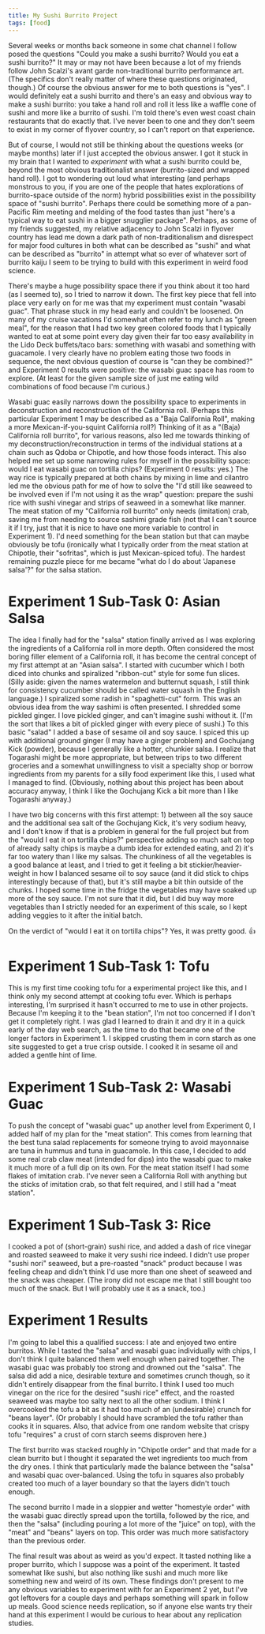 ```yaml
---
title: My Sushi Burrito Project
tags: [food]
---
```


Several weeks or months back someone in some chat channel I follow
posed the questions "Could you make a sushi burrito? Would you eat a
sushi burrito?" It may or may not have been because a lot of my friends
follow John Scalzi's avant garde non-traditional burrito performance
art. (The specifics don't really matter of where these questions
originated, though.) Of course the obvious answer for me to both questions is
"yes". I would definitely eat a sushi burrito and there's an easy and
obvious way to make a sushi burrito: you take a hand roll and roll it
less like a waffle cone of sushi and more like a burrito of sushi. I'm told there's even
west coast chain restaurants that do exactly that. I've never been to one and
they don't seem to exist in my corner of flyover country, so I can't report on
that experience.

But of course, I would not still be thinking about the questions weeks
(or maybe months) later if I just accepted the obvious answer. I got
it stuck in my brain that I wanted to _experiment_ with what a sushi
burrito could be, beyond the most obvious traditionalist answer
(burrito-sized and wrapped hand roll). I got to wondering out loud
what interesting (and perhaps monstrous to you, if you are one of the
people that hates explorations of burrito-space outside of the norm) hybrid possibilities exist in
the possibility space of "sushi burrito". Perhaps there could be
something more of a pan-Pacific Rim meeting and melding of the food
tastes than just "here's a typical way to eat sushi in a bigger
snugglier package". Perhaps, as some of my friends suggested, my
relative adjacency to John Scalzi in flyover country has lead me down
a dark path of non-traditionalism and disrespect for major food
cultures in both what can be described as "sushi" and what can be
described as "burrito" in attempt what so ever of whatever sort of burrito kaiju I seem to be
trying to build with this experiment in weird food science.

There's maybe a huge possibility space there if you think about it too
hard (as I seemed to), so I tried to narrow it down. The first key
piece that fell into place very early on for me was that my experiment must
contain "wasabi guac". That phrase stuck in my head early and couldn't
be loosened. On many of my cruise vacations I'd somewhat often refer
to my lunch as "green meal", for the reason that I had two key green
colored foods that I typically wanted to eat at some point every day
given their far too easy availability in the Lido Deck buffets/taco
bars: something with wasabi and something with guacamole. I very
clearly have no problem eating those two foods in sequence, the next
obvious question of course is "can they be combined?" and Experiment 0
results were positive: the wasabi guac space has room to explore. (At
least for the given sample size of just me eating wild combinations of
food because I'm curious.)

Wasabi guac easily narrows down the possibility space to experiments
in deconstruction and reconstruction of the California roll. (Perhaps
this particular Experiment 1 may be described as a "Baja California
Roll", making a more Mexican-if-you-squint California roll?) Thinking
of it as a "(Baja) California roll burrito", for various reasons, also
led me towards thinking of my deconstruction/reconstruction in terms
of the individual stations at a chain such as Qdoba or Chipotle, and
how those foods interact. This also helped me set up some narrowing
rules for myself in the possibility space: would I eat wasabi guac on
tortilla chips?  (Experiment 0 results: yes.) The way rice is typically
prepared at both chains by mixing in lime and cilantro led me the
obvious path for me of how to solve the "I'd still like seaweed to be
involved even if I'm not using it as the wrap" question: prepare the
sushi rice with sushi vinegar and strips of seaweed in a somewhat like
manner. The meat station of my "California roll burrito" only needs
(imitation) crab, saving me from needing to source sashimi grade fish
(not that I can't source it if I try, just that it is nice to have one
more variable to control in Experiment 1). I'd need something for the
bean station but that can maybe obviously be tofu (ironically what I
typically order from the meat station at Chipotle, their "sofritas",
which is just Mexican-spiced tofu). The hardest remaining puzzle piece for me became
"what do I do about 'Japanese salsa'?" for the salsa station.

# Experiment 1 Sub-Task 0: Asian Salsa

The idea I finally had for the "salsa" station finally arrived as I
was exploring the ingredients of a California roll in more depth.
Often considered the most boring filler element of a California roll,
it has become the central concept of my first attempt at an "Asian
salsa". I started with cucumber which I both diced into chunks and
spiralized "ribbon-cut" style for some fun slices. (Silly aside: given
the names watermelon and butternut squash, I still think for
consistency cucumber should be called water squash in the English
language.) I spiralized some radish in "spaghetti-cut" form. This was
an obvious idea from the way sashimi is often presented. I shredded
some pickled ginger. I love pickled ginger, and can't imagine sushi
without it. (I'm the sort that likes a bit of pickled ginger with
every piece of sushi.) To this basic "salad" I added a base of sesame
oil and soy sauce. I spiced this up with additional ground ginger (I
may have a ginger problem) and Gochujang Kick (powder), because I
generally like a hotter, chunkier salsa. I realize that Togarashi might be more
appropriate, but between trips to two different groceries and a
somewhat unwillingness to visit a specialty shop or borrow ingredients
from my parents for a silly food experiment like this, I used what I
managed to find. (Obviously, nothing about this project has been about
accuracy anyway, I think I like the Gochujang Kick a bit more than I
like Togarashi anyway.)

I have two big concerns with this first attempt: 1) between all the
soy sauce and the additional sea salt of the Gochujang Kick, it's very
sodium heavy, and I don't know if that is a problem in general for the
full project but from the "would I eat it on tortilla chips?"
perspective adding so much salt on top of already salty chips is maybe
a dumb idea for extended eating, and 2) it's far too watery than I
like my salsas. The chunkiness of all the vegetables is a good balance at least, and
I tried to get it feeling a bit stickier/heavier-weight in how I
balanced sesame oil to soy sauce (and it did stick to chips interestingly because of that),
but it's still maybe a bit thin outside of the chunks. I hoped some
time in the fridge the vegetables may have soaked up more of the soy sauce.
I'm not sure that it did, but I did buy way more vegetables than I strictly
needed for an experiment of this scale, so I kept adding veggies to it
after the initial batch.

On the verdict of "would I eat it on tortilla chips"? Yes, it was
pretty good. 👍

# Experiment 1 Sub-Task 1: Tofu

This is my first time cooking tofu for a experimental project like this, and I think only
my second attempt at cooking tofu ever. Which is perhaps
interesting, I'm surprised it hasn't occurred to me to use in other
projects. Because I'm keeping it to the "bean station", I'm not too
concerned if I don't get it completely right. I was glad I learned to
drain it and dry it in a quick early of the day web search, as the time
to do that became one of the longer factors in Experiment 1. I skipped
crusting them in corn starch as one site suggested to get a true crisp
outside. I cooked it in sesame oil and added a gentle hint of lime.

# Experiment 1 Sub-Task 2: Wasabi Guac

To push the concept of "wasabi guac" up another level from Experiment
0, I added half of my plan for the "meat station". This comes from
learning that the best tuna salad replacements for someone trying to
avoid mayonnaise are tuna in hummus and tuna in guacamole. In this
case, I decided to add some real crab claw meat (intended for dips)
into the wasabi guac to make it much more of a full dip on its own.
For the meat station itself I had some flakes of imitation crab. I've
never seen a California Roll with anything but the sticks of imitation
crab, so that felt required, and I still had a "meat station".

# Experiment 1 Sub-Task 3: Rice

I cooked a pot of (short-grain) sushi rice, and added a dash of rice
vinegar and roasted seaweed to make it very sushi rice indeed. I
didn't use proper "sushi nori" seaweed, but a pre-roasted "snack" product
because I was feeling cheap and didn't think I'd use more than one sheet
of seaweed and the snack was cheaper. (The irony did not escape me that
I still bought too much of the snack. But I will probably use it as
a snack, too.)

# Experiment 1 Results

I'm going to label this a qualified success: I ate and enjoyed two
entire burritos. While I tasted the "salsa" and wasabi guac
individually with chips, I don't think I quite balanced them well
enough when paired together. The wasabi guac was probably too strong
and drowned out the "salsa". The salsa did add a nice, desirable
texture and sometimes crunch though, so it didn't entirely disappear
from the final burrito. I think I used too much vinegar on the rice
for the desired "sushi rice" effect, and the roasted seaweed was maybe
too salty next to all the other sodium. I think I overcooked the tofu
a bit as it had too much of an (undesirable) crunch for "beans layer".
(Or probably I should have scrambled the tofu rather than cooks it
in squares. Also, that advice from one random website that crispy tofu
"requires" a crust of corn starch seems disproven here.)

The first burrito was stacked roughly in "Chipotle order" and that
made for a clean burrito but I thought it separated the wet
ingredients too much from the dry ones. I think that particularly
made the balance between the "salsa" and wasabi quac over-balanced.
Using the tofu in squares also probably created too much of a layer
boundary so that the layers didn't touch enough.

The second burrito I made in a sloppier and wetter "homestyle order"
with the wasabi guac directly spread upon the tortilla, followed by
the rice, and then the "salsa" (including pouring a lot more of the
"juice" on top), with the "meat" and "beans" layers on top. This order
was much more satisfactory than the previous order.

The final result was about as weird as you'd expect. It tasted nothing
like a proper burrito, which I suppose was a point of the experiment.
It tasted somewhat like sushi, but also nothing like sushi and much
more like something new and weird of its own. These findings don't
present to me any obvious variables to experiment with for an
Experiment 2 yet, but I've got leftovers for a couple days and perhaps
something will spark in follow up meals. Good science needs replication, so
if anyone else wants try their hand at this experiment I would be
curious to hear about any replication studies.

